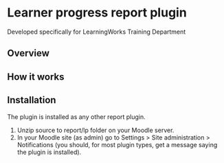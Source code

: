 Learner progress report plugin
==============================
Developed specifically for LearningWorks Training Department

Overview
--------

How it works
------------

Installation
------------
The plugin is installed as any other report plugin. 

1. Unzip source to report/lp folder on your Moodle server.
2. In your Moodle site (as admin) go to Settings > Site administration > Notifications (you should, for most plugin types, get a message saying 
the plugin is installed).
